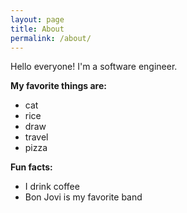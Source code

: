 ```yaml
---
layout: page
title: About
permalink: /about/
---
```


Hello everyone!
I'm a software engineer.

**My favorite things are:**

 - cat
 - rice
 - draw
 - travel
 - pizza

**Fun facts:**

 - I drink coffee 
 - Bon Jovi is my favorite band
